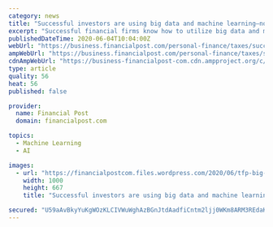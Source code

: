 ```yaml
---
category: news
title: "Successful investors are using big data and machine learning—now you can, too"
excerpt: "Successful financial firms know how to utilize big data and machine learning. Now you can start learning what they already know."
publishedDateTime: 2020-06-04T10:04:00Z
webUrl: "https://business.financialpost.com/personal-finance/taxes/successful-investors-are-using-big-data-and-machine-learning-now-you-can-too"
ampWebUrl: "https://business.financialpost.com/personal-finance/taxes/successful-investors-are-using-big-data-and-machine-learning-now-you-can-too/amp"
cdnAmpWebUrl: "https://business-financialpost-com.cdn.ampproject.org/c/s/business.financialpost.com/personal-finance/taxes/successful-investors-are-using-big-data-and-machine-learning-now-you-can-too/amp"
type: article
quality: 56
heat: 56
published: false

provider:
  name: Financial Post
  domain: financialpost.com

topics:
  - Machine Learning
  - AI

images:
  - url: "https://financialpostcom.files.wordpress.com/2020/06/tfp-big-data-investing.jpeg"
    width: 1000
    height: 667
    title: "Successful investors are using big data and machine learning—now you can, too"

secured: "U59aAvBkyYuKgWOzKLCIVWuWghAzBGnJtdAadfiCntm2ljj0WKm8ARM3REdaKwKoEMFyGA/vcjnypvKXhYj6NkAEDt4qGgFAhxXUwq7cH7ObTDSyWwZhE5R/nbO+OZRMJEBuzupRs/Axl3m4iEfywirUup9XFQb+3giFbj1Byg2149Ezw2t7HjUsPJU/pzDF7SiHp0uSl+Ss+rvXsNWbZjnUPdAY3ooI5Vn1WuS8UqMN9pzY4bthQxRv2+XhVqBbWBkVvX43n1NJmxaTv5uqdeKgAgXE+F+o5zZ7Ye6rJ1M5sEBFIIGvevH5t0E2XhpxdHUdmC/eo9okcgsyj/S/2U6k/gcTOfpXQGdEOCGuM1E5N2Kqfbq2cR+1esSn37pCr1pSCBLE9e12ot5L4xHvTc4gIQccsOeHYjjlKUoWndOuvGxlO7PjGRJmkhg1HOAqD/PQ3VhaMIVjvyBi6UZ5blb33MuJH0cZh6/QggmRbOY=;N8F/hLOHOTNQYRDV4CmZDA=="
---
```


